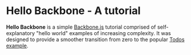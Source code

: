 # Hello Backbone - A tutorial

**Hello Backbone** is a simple [Backbone.js](http://documentcloud.github.com/backbone) tutorial comprised of self-explanatory "hello world" examples of increasing complexity. It was designed to provide a smoother transition from zero to the popular [Todos example](http://documentcloud.github.com/backbone/docs/todos.html).
